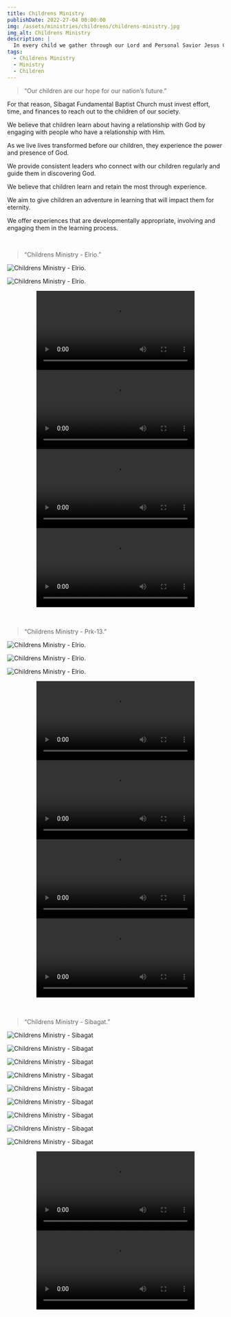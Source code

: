 ```yaml
---
title: Childrens Ministry
publishDate: 2022-27-04 00:00:00
img: /assets/ministries/childrens/childrens-ministry.jpg
img_alt: Childrens Ministry
description: |
  In every child we gather through our Lord and Personal Savior Jesus Christ, all our hard works will be lighten because we believe that our labor is not in Vain in the Lord.
tags:
  - Childrens Ministry
  - Ministry
  - Children
---
```


<Blockquote name="Vision">
“Our children are our hope for our nation’s future.”
</Blockquote>
 

For that reason, Sibagat Fundamental Baptist Church must invest effort, time, and finances to reach out to the children of our society.

We believe that children learn about having a relationship with God by engaging with people who have a relationship with Him.

As we live lives transformed before our children, they experience the power and presence of God.

We provide consistent leaders who connect with our children regularly and guide them in discovering God.

We believe that children learn and retain the most through experience.

We aim to give children an adventure in learning that will impact them for eternity.

We offer experiences that are developmentally appropriate, involving and engaging them in the learning process.

<br/>
<Blockquote name="Elrio">
“Childrens Ministry - Elrio.”
</Blockquote>

![Childrens Ministry - Elrio.](/assets/ministries/childrens/childrens-ministry-elrio4.jpg)

![Childrens Ministry - Elrio.](/assets/ministries/childrens/childrens-ministry-elrio2.jpg)

<center><video width="368" controls="" onmouseover="this.play()" onmouseout="this.pause()" loop preload="metadata"><source src="/assets/ministries/childrens/childrens-ministry-elrio.mp4" type="video/mp4"></video></center>

<center><video width="368" controls="" onmouseover="this.play()" onmouseout="this.pause()" loop preload="metadata"><source src="/assets/ministries/childrens/childrens-ministry-elrio2.mp4" type="video/mp4"></video></center>

<center><video width="368" controls="" onmouseover="this.play()" onmouseout="this.pause()" loop preload="metadata"><source src="/assets/ministries/childrens/childrens-ministry-elrio3.mp4" type="video/mp4"></video></center>

<center><video width="368" controls="" onmouseover="this.play()" onmouseout="this.pause()" loop preload="metadata"><source src="/assets/ministries/childrens/childrens-ministry-elrio4.mp4" type="video/mp4"></video></center>

<br/>
<br/>
<Blockquote name="Prk-13">
“Childrens Ministry - Prk-13.”
</Blockquote>

![Childrens Ministry - Elrio.](/assets/ministries/childrens/bible-story.jpg)

![Childrens Ministry - Elrio.](/assets/ministries/childrens/childrens15.jpg)

![Childrens Ministry - Elrio.](/assets/ministries/childrens/childrens14.jpg)

<center><video width="368" controls="" onmouseover="this.play()" onmouseout="this.pause()" loop preload="metadata"><source src="/assets/ministries/childrens/childrens-ministry-p13-2.mp4" type="video/mp4"></video></center>

<center><video width="368" controls="" onmouseover="this.play()" onmouseout="this.pause()" loop preload="metadata"><source src="/assets/ministries/childrens/childrens-ministry-p13-3.mp4" type="video/mp4"></video></center>

<center><video width="368" controls="" onmouseover="this.play()" onmouseout="this.pause()" loop preload="metadata"><source src="/assets/ministries/childrens/childrens-ministry-p13-1.mp4" type="video/mp4"></video></center>

<center><video width="368" controls="" onmouseover="this.play()" onmouseout="this.pause()" loop preload="metadata"><source src="/assets/ministries/childrens/childrens-ministry-p13.mp4" type="video/mp4"></video></center>

<br/>
<br/>
<Blockquote name="Sibagat">
“Childrens Ministry - Sibagat.”
</Blockquote>

![Childrens Ministry - Sibagat](/assets/ministries/childrens/childrens10.jpg)

![Childrens Ministry - Sibagat](/assets/ministries/childrens/childrens1.jpg)

![Childrens Ministry - Sibagat](/assets/ministries/childrens/childrens6.jpg)

![Childrens Ministry - Sibagat](/assets/ministries/childrens/childrens-sundayschool5.jpg)

![Childrens Ministry - Sibagat](/assets/ministries/childrens/childrens-sundayschool2.jpg)

![Childrens Ministry - Sibagat](/assets/ministries/childrens/childrens-sundayschool4.jpg)

![Childrens Ministry - Sibagat](/assets/ministries/childrens/childrens-sundayschool3.jpg)

![Childrens Ministry - Sibagat](/assets/ministries/childrens/childrens-sunday-school.jpg)

![Childrens Ministry - Sibagat](/assets/ministries/childrens/childrens-sundayschool6.jpg)

<center><video width="368" controls="" onmouseover="this.play()" onmouseout="this.pause()" loop preload="metadata"><source src="/assets/ministries/childrens/childrens-ministry-sibagat2.mp4" type="video/mp4"></video></center>

<center><video width="368" controls="" onmouseover="this.play()" onmouseout="this.pause()" loop preload="metadata"><source src="/assets/ministries/childrens/childrens-ministry-sibagat.mp4" type="video/mp4"></video></center>
